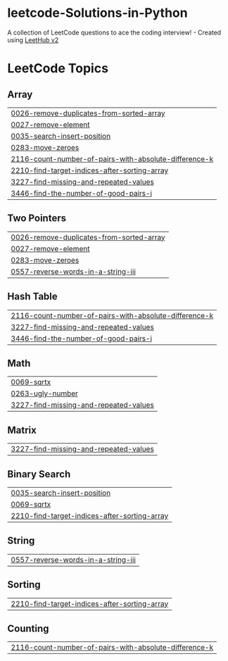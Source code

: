 # leetcode-Solutions-in-Python
A collection of LeetCode questions to ace the coding interview! - Created using [LeetHub v2](https://github.com/arunbhardwaj/LeetHub-2.0)

<!---LeetCode Topics Start-->
# LeetCode Topics
## Array
|  |
| ------- |
| [0026-remove-duplicates-from-sorted-array](https://github.com/ScopeUnderscore/leetcode-Solutions-in-Python/tree/master/0026-remove-duplicates-from-sorted-array) |
| [0027-remove-element](https://github.com/ScopeUnderscore/leetcode-Solutions-in-Python/tree/master/0027-remove-element) |
| [0035-search-insert-position](https://github.com/ScopeUnderscore/leetcode-Solutions-in-Python/tree/master/0035-search-insert-position) |
| [0283-move-zeroes](https://github.com/ScopeUnderscore/leetcode-Solutions-in-Python/tree/master/0283-move-zeroes) |
| [2116-count-number-of-pairs-with-absolute-difference-k](https://github.com/ScopeUnderscore/leetcode-Solutions-in-Python/tree/master/2116-count-number-of-pairs-with-absolute-difference-k) |
| [2210-find-target-indices-after-sorting-array](https://github.com/ScopeUnderscore/leetcode-Solutions-in-Python/tree/master/2210-find-target-indices-after-sorting-array) |
| [3227-find-missing-and-repeated-values](https://github.com/ScopeUnderscore/leetcode-Solutions-in-Python/tree/master/3227-find-missing-and-repeated-values) |
| [3446-find-the-number-of-good-pairs-i](https://github.com/ScopeUnderscore/leetcode-Solutions-in-Python/tree/master/3446-find-the-number-of-good-pairs-i) |
## Two Pointers
|  |
| ------- |
| [0026-remove-duplicates-from-sorted-array](https://github.com/ScopeUnderscore/leetcode-Solutions-in-Python/tree/master/0026-remove-duplicates-from-sorted-array) |
| [0027-remove-element](https://github.com/ScopeUnderscore/leetcode-Solutions-in-Python/tree/master/0027-remove-element) |
| [0283-move-zeroes](https://github.com/ScopeUnderscore/leetcode-Solutions-in-Python/tree/master/0283-move-zeroes) |
| [0557-reverse-words-in-a-string-iii](https://github.com/ScopeUnderscore/leetcode-Solutions-in-Python/tree/master/0557-reverse-words-in-a-string-iii) |
## Hash Table
|  |
| ------- |
| [2116-count-number-of-pairs-with-absolute-difference-k](https://github.com/ScopeUnderscore/leetcode-Solutions-in-Python/tree/master/2116-count-number-of-pairs-with-absolute-difference-k) |
| [3227-find-missing-and-repeated-values](https://github.com/ScopeUnderscore/leetcode-Solutions-in-Python/tree/master/3227-find-missing-and-repeated-values) |
| [3446-find-the-number-of-good-pairs-i](https://github.com/ScopeUnderscore/leetcode-Solutions-in-Python/tree/master/3446-find-the-number-of-good-pairs-i) |
## Math
|  |
| ------- |
| [0069-sqrtx](https://github.com/ScopeUnderscore/leetcode-Solutions-in-Python/tree/master/0069-sqrtx) |
| [0263-ugly-number](https://github.com/ScopeUnderscore/leetcode-Solutions-in-Python/tree/master/0263-ugly-number) |
| [3227-find-missing-and-repeated-values](https://github.com/ScopeUnderscore/leetcode-Solutions-in-Python/tree/master/3227-find-missing-and-repeated-values) |
## Matrix
|  |
| ------- |
| [3227-find-missing-and-repeated-values](https://github.com/ScopeUnderscore/leetcode-Solutions-in-Python/tree/master/3227-find-missing-and-repeated-values) |
## Binary Search
|  |
| ------- |
| [0035-search-insert-position](https://github.com/ScopeUnderscore/leetcode-Solutions-in-Python/tree/master/0035-search-insert-position) |
| [0069-sqrtx](https://github.com/ScopeUnderscore/leetcode-Solutions-in-Python/tree/master/0069-sqrtx) |
| [2210-find-target-indices-after-sorting-array](https://github.com/ScopeUnderscore/leetcode-Solutions-in-Python/tree/master/2210-find-target-indices-after-sorting-array) |
## String
|  |
| ------- |
| [0557-reverse-words-in-a-string-iii](https://github.com/ScopeUnderscore/leetcode-Solutions-in-Python/tree/master/0557-reverse-words-in-a-string-iii) |
## Sorting
|  |
| ------- |
| [2210-find-target-indices-after-sorting-array](https://github.com/ScopeUnderscore/leetcode-Solutions-in-Python/tree/master/2210-find-target-indices-after-sorting-array) |
## Counting
|  |
| ------- |
| [2116-count-number-of-pairs-with-absolute-difference-k](https://github.com/ScopeUnderscore/leetcode-Solutions-in-Python/tree/master/2116-count-number-of-pairs-with-absolute-difference-k) |
<!---LeetCode Topics End-->